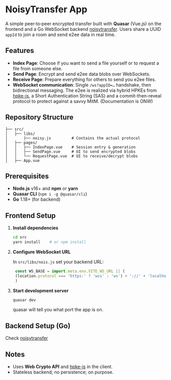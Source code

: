 # NoisyTransfer App

A simple peer‑to‑peer encrypted transfer built with **Quasar** (Vue.js) on the frontend and a Go WebSocket backend [noisytransfer](https://github.com/collapsinghierarchy/noisytransfer). Users share a UUID `appId` to join a room and send e2ee data in real time.

## Features

* **Index Page**: Choose if you want to send a file yourself or to request a file from someone else.
* **Send Page**: Encrypt and send e2ee data blobs over WebSockets.
* **Receive Page**: Prepare everything for others to send you e2ee files.
* **WebSocket communication**: Single `/ws?appID=…` handshake, then bidirectional messaging. The e2ee is realized via hybrid HPKEs from [hpke-js](https://github.com/dajiaji/hpke-js), a Short Authentication String (SAS) and a commit-then-reveal protocol to protect against a savvy MitM. (Documentation is ONW)

## Repository Structure

```text
├── src/
│   ├── libs/ 
│       ├── noisy.js         # Contains the actual protocol 
│   ├── pages/
│   │   ├── IndexPage.vue    # Session entry & generation
│   │   ├── SendPage.vue     # UI to send encrypted blobs
│   │   └── RequestPage.vue  # UI to receive/decrypt blobs
│   ├── App.vue
```

## Prerequisites

* **Node.js** v16+ and **npm** or **yarn**
* **Quasar CLI** (`npm i -g @quasar/cli`)
* **Go** 1.18+ (for backend)

## Frontend Setup

1. **Install dependencies**

   ```bash
   cd src
   yarn install    # or npm install
   ```

2. **Configure WebSocket URL**

   In `src/libs/nois.js` set your backend URL:

   ```js
    const WS_BASE = import.meta.env.VITE_WS_URL || (
    (location.protocol === 'https:' ? 'wss' : 'ws') + '://' + 'localhost' + ':1234'
    )
   ```

3. **Start development server**

   ```bash
   quasar dev
   ```
    quasar will tell you what port the app is on.

## Backend Setup (Go)
Check [noisytransfer](https://github.com/collapsinghierarchy/noisytransfer)

## Notes

* Uses **Web Crypto API** and [hpke-js](https://github.com/dajiaji/hpke-js) in the client. 
* Stateless backend; no persistence; on purpose.